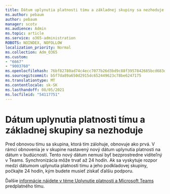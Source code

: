 ```yaml
---
title: Dátum uplynutia platnosti tímu a základnej skupiny sa nezhoduje
ms.author: pebaum
author: pebaum
manager: scotv
ms.audience: Admin
ms.topic: article
ms.service: o365-administration
ROBOTS: NOINDEX, NOFOLLOW
localization_priority: Normal
ms.collection: Adm_O365
ms.custom:
- "6667"
- "9003760"
ms.openlocfilehash: 76bf82780ad74c4ecc7077b26d3bd9c88f3957842685bcd683d7b2bbaf3a26fa
ms.sourcegitcommit: b5f7da89a650d2915dc652449623c78be6247175
ms.translationtype: MT
ms.contentlocale: sk-SK
ms.lasthandoff: 08/05/2021
ms.locfileid: "54117751"
---
```

# <a name="expiration-date-of-team-and-underlying-group-dont-match"></a>Dátum uplynutia platnosti tímu a základnej skupiny sa nezhoduje

Pred obnovou tímu sa skupina, ktorá tím zálohuje, obnovuje ako prvá. V rámci obnovenia je v skupine nastavený nový dátum uplynutia platnosti na dátum v budúcnosti. Tento nový dátum nemusí byť bezprostredne viditeľný v Teams. Synchronizácia môže trvať až 24 hodín. Ak sa vyskytuje rozpor medzi dátumom uplynutia platnosti tímu a jeho podkladovej skupiny, počkajte 24 hodín, kým budete musieť získať ďalšiu podporu.  

Ďalšie [informácie nájdete v téme Uplynutie platnosti a Microsoft Teams](https://docs.microsoft.com/microsoftteams/team-expiration-renewal) predplatného tímu.
